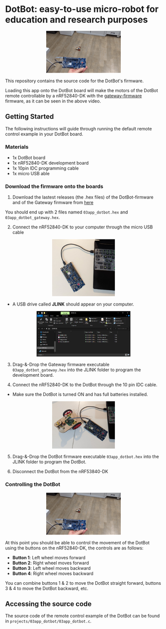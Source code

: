 # DotBot: easy-to-use micro-robot for education and research purposes


<p align="center">
  <img src="static/03app_dotbot.gif" alt="dotbot app demo"/>
</p>

This repository contains the source code for the DotBot's firmware.

Loading this app onto the DotBot board will make the motors of the DotBot remote controllable by a nRF52840-DK with the [gateway-firmware](https://github.com/DotBots/Gateway-firmware-fresh/releases) firmware, as it can be seen in the above video.


## Getting Started

The following instructions will guide through running the default remote control example in your DotBot board.

### Materials

- 1x DotBot board
- 1x nRF52840-DK development board
- 1x 10pin IDC programming cable
- 1x micro USB able


### Download the firmware onto the boards


1. Download the lastest releases (the .hex files) of the DotBot-firmware and of the Gateway firmware from
[here](https://github.com/DotBots/DotBot-firmware-fresh/releases)

You should end up with 2 files named `03app_dotbot.hex` and `03app_dotbot_gateway.hex`.

2. Connect the nRF52840-DK to your computer through the micro USB cable

<p align="center">
  <img src="static/nRF-DK_connected.jpg" width="40%" height="40%" alt="nRF DK connected to a computer with a micro USB cable"/>
</p>
  
  - A USB drive called  __JLINK__ should appear on your computer. 

<p align="center">
  <img src="static/JLINK_folder.png" width="60%" height="60%" alt="JLINK drive folder"/>
</p>

3. Drag-&-Drop the Gateway firmware executable `03app_dotbot_gateway.hex` into the JLINK folder to program the development board.

4. Connect the nRF52840-DK to the DotBot through the 10 pin IDC cable.
  - Make sure the DotBot is turned ON and has full batteries installed.

<p align="center">
  <img src="static/dotbot_and_dk_connected.jpg" width="40%" height="40%" alt="DotBot connected to the nrF-DK through the 10pin IDC cable."/>
</p>

5. Drag-&-Drop the DotBot firmware executable `03app_dotbot.hex` into the JLINK folder to program the DotBot.

6. Disconnect the DotBot from the nRF53840-DK


### Controlling the DotBot

<p align="center">
  <img src="static/03app_dotbot.gif" alt="dotbot app demo"/>
</p>


At this point you should be able to control the movement of the DotBot using the buttons on the nRF52840-DK, the controls are as follows:
- __Button 1__: Left wheel moves forward
- __Button 2__: Right wheel moves forward
- __Button 3__: Left wheel moves backward
- __Button 4__: Right wheel moves backward

You can combine buttons 1 & 2 to move the DotBot straight forward, buttons 3 & 4 to move the DotBot backward, etc.

## Accessing the source code

The source code of the remote control example of the DotBot can be found in `projects/03app_dotbot/03app_dotbot.c`.
